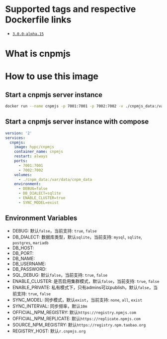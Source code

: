 # Supported tags and respective Dockerfile links

* [`3.0.0-alpha.15`][3.0.0-alpha.15]

[3.0.0-alpha.15]: https://github.com/hypc/docker-library/tree/master/cnpmjs/3.0.0-alpha.15/Dockerfile

# What is cnpmjs

# How to use this image

## Start a cnpmjs server instance

```bash
docker run --name cnpmjs -p 7001:7001 -p 7002:7002 -v ./cnpmjs_data:/var/data/cnpm_data -d hypc/cnpmjs
```

## Start a cnpmjs server instance with compose

```yaml
version: '2'
services:
  cnpmjs:
    image: hypc/cnpmjs
    container_name: cnpmjs
    restart: always
    ports:
      - 7001:7001
      - 7002:7002
    volumes:
      - ./cnpm_data:/var/data/cnpm_data
    environment:
      - DEBUG=false
      - DB_DIALECT=sqlite
      - ENABLE_CLUSTER=true
      - SYNC_MODEL=exist
```

## Environment Variables

* DEBUG: 默认`false`，当前支持: `true`, `false`
* DB_DIALECT: 数据库类型，默认`sqlite`，当前支持: `mysql`, `sqlite`, `postgres`, `mariadb`
* DB_HOST:
* DB_PORT:
* DB_NAME:
* DB_USERNAME:
* DB_PASSWORD:
* SQL_DEBUG: 默认`false`，当前支持: `true`, `false`
* ENABLE_CLUSTER: 是否启用集群模式，默认`false`，当前支持: `true`, `false`
* ENABLE_PRIVATE: 私有模式下，只有admins可以publish，默认`false`，当前支持: `true`, `false`
* SYNC_MODEL: 同步模式，默认`exist`，当前支持: `none`, `all`, `exist`
* SYNC_INTERVAL: 同步频率，默认`10m`
* OFFICIAL_NPM_REGISTRY: 默认`https://registry.npmjs.com`
* OFFICIAL_NPM_REPLICATE: 默认`https://replicate.npmjs.com`
* SOURCE_NPM_REGISTRY: 默认`https://registry.npm.taobao.org`
* REGISTRY_HOST: 默认`r.cnpmjs.org`

